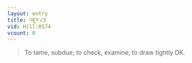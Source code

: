 ```yaml
---
layout: entry
title: འཇུར་√3
vid: Hill:0574
vcount: 0
---
```


> To tame, subdue; to check, examine; to draw tightly DK\.

